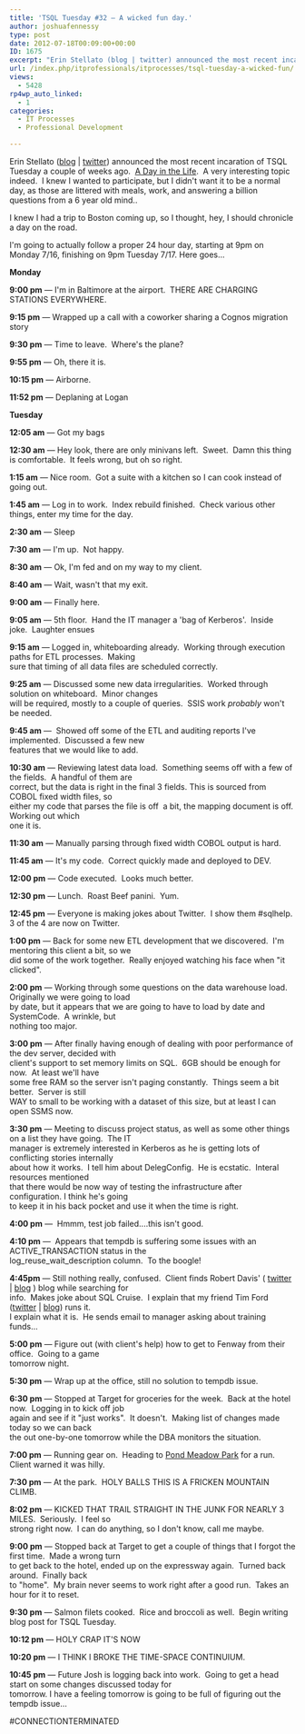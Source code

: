 ```yaml
---
title: 'TSQL Tuesday #32 – A wicked fun day.'
author: joshuafennessy
type: post
date: 2012-07-18T00:09:00+00:00
ID: 1675
excerpt: "Erin Stellato (blog | twitter) announced the most recent incaration of TSQL Tuesday a couple of weeks ago.  A Day in the Life.  A very interesting topic indeed.  I knew I wanted to participate, but I didn't want it to be a normal day, as those are litte&hellip;"
url: /index.php/itprofessionals/itprocesses/tsql-tuesday-a-wicked-fun/
views:
  - 5428
rp4wp_auto_linked:
  - 1
categories:
  - IT Processes
  - Professional Development

---
```

Erin Stellato ([blog][1] | [twitter][2]) announced the most recent incaration of TSQL Tuesday a couple of weeks ago.  <a title="TSQL Tuesday: A Day in the Life" href="http://erinstellato.com/2012/07/invitation-for-tsql-tuesday-day-life/" target="_blank">A Day in the Life</a>.  A very interesting topic indeed.  I knew I wanted to participate, but I didn't want it to be a normal day, as those are littered with meals, work, and answering a billion questions from a 6 year old mind..

I knew I had a trip to Boston coming up, so I thought, hey, I should chronicle a day on the road.

I'm going to actually follow a proper 24 hour day, starting at 9pm on Monday 7/16, finishing on 9pm Tuesday 7/17. Here goes...

**Monday** 

**9:00 pm** — I'm in Baltimore at the airport.  THERE ARE CHARGING STATIONS EVERYWHERE.

**9:15 pm** — Wrapped up a call with a coworker sharing a Cognos migration story

**9:30 pm** — Time to leave.  Where's the plane?

**9:55 pm** — Oh, there it is.

**10:15 pm** — Airborne.

**11:52 pm** — Deplaning at Logan

**Tuesday**

**12:05 am** — Got my bags

**12:30 am** — Hey look, there are only minivans left.  Sweet.  Damn this thing is comfortable.  It feels wrong, but oh so right.

**1:15 am** — Nice room.  Got a suite with a kitchen so I can cook instead of going out.

**1:45 am** — Log in to work.  Index rebuild finished.  Check various other things, enter my time for the day.

**2:30 am** — Sleep

**7:30 am** — I'm up.  Not happy.

**8:30 am** — Ok, I'm fed and on my way to my client.

**8:40 am** — Wait, wasn't that my exit.

**9:00 am** — Finally here.

**9:05 am** — 5th floor.  Hand the IT manager a 'bag of Kerberos'.  Inside joke.  Laughter ensues

**9:15 am** — Logged in, whiteboarding already.  Working through execution paths for ETL processes.  Making    
sure that timing of all data files are scheduled correctly.

**9:25 am** — Discussed some new data irregularities.  Worked through solution on whiteboard.  Minor changes    
will be required, mostly to a couple of queries.  SSIS work _probably_ won't be needed.

**9:45 am** —  Showed off some of the ETL and auditing reports I've implemented.  Discussed a few new    
features that we would like to add.

**10:30 am** — Reviewing latest data load.  Something seems off with a few of the fields.  A handful of them are    
correct, but the data is right in the final 3 fields. This is sourced from COBOL fixed width files, so    
either my code that parses the file is off  a bit, the mapping document is off.  Working out which    
one it is.

**11:30 am** — Manually parsing through fixed width COBOL output is hard.

**11:45 am** — It's my code.  Correct quickly made and deployed to DEV.

**12:00 pm** — Code executed.  Looks much better.

**12:30 pm** — Lunch.  Roast Beef panini.  Yum.

**12:45 pm** — Everyone is making jokes about Twitter.  I show them #sqlhelp.  3 of the 4 are now on Twitter.

**1:00 pm** — Back for some new ETL development that we discovered.  I'm mentoring this client a bit, so we         
did some of the work together.  Really enjoyed watching his face when "it clicked".

**2:00 pm** — Working through some questions on the data warehouse load.  Originally we were going to load    
by date, but it appears that we are going to have to load by date and SystemCode.  A wrinkle, but    
nothing too major.

**3:00 pm** — After finally having enough of dealing with poor performance of the dev server, decided with    
client's support to set memory limits on SQL.  6GB should be enough for now.  At least we'll have    
some free RAM so the server isn't paging constantly.  Things seem a bit better.  Server is still    
WAY to small to be working with a dataset of this size, but at least I can open SSMS now.

**3:30 pm** — Meeting to discuss project status, as well as some other things on a list they have going.  The IT    
manager is extremely interested in Kerberos as he is getting lots of conflicting stories internally    
about how it works.  I tell him about DelegConfig.  He is ecstatic.  Interal resources mentioned    
that there would be now way of testing the infrastructure after configuration. I think he's going    
to keep it in his back pocket and use it when the time is right.

**4:00 pm** —  Hmmm, test job failed....this isn't good.

**4:10 pm** —  Appears that tempdb is suffering some issues with an ACTIVE_TRANSACTION status in the    
log\_reuse\_wait_description column.  To the boogle!

**4:45pm** — Still nothing really, confused.  Client finds Robert Davis' ( [twitter][3] | [blog][4] ) blog while searching for    
info.  Makes joke about SQL Cruise.  I explain that my friend Tim Ford ([twitter][5] | [blog][6]) runs it.     
I explain what it is.  He sends email to manager asking about training funds...

**5:00 pm** — Figure out (with client's help) how to get to Fenway from their office.  Going to a game    
tomorrow night.

**5:30 pm** — Wrap up at the office, still no solution to tempdb issue.

**6:30 pm** — Stopped at Target for groceries for the week.  Back at the hotel now.  Logging in to kick off job    
again and see if it "just works".  It doesn't.  Making list of changes made today so we can back    
the out one-by-one tomorrow while the DBA monitors the situation.

**7:00 pm** — Running gear on.  Heading to <a title="Pond Meadow Park" href="http://pondmeadowpark.org/" target="_blank">Pond Meadow Park</a> for a run.  Client warned it was hilly.

**7:30 pm** — At the park.  HOLY BALLS THIS IS A FRICKEN MOUNTAIN CLIMB.

**8:02 pm** — KICKED THAT TRAIL STRAIGHT IN THE JUNK FOR NEARLY 3 MILES.  Seriously.  I feel so    
strong right now.  I can do anything, so I don't know, call me maybe.

**9:00 pm** — Stopped back at Target to get a couple of things that I forgot the first time.  Made a wrong turn    
to get back to the hotel, ended up on the expressway again.  Turned back around.  Finally back    
to "home".  My brain never seems to work right after a good run.  Takes an hour for it to reset.

**9:30 pm** — Salmon filets cooked.  Rice and broccoli as well.  Begin writing blog post for TSQL Tuesday.

**10:12 pm** — HOLY CRAP IT'S NOW

**10:20 pm** — I THINK I BROKE THE TIME-SPACE CONTINUIUM.

**10:45 pm** — Future Josh is logging back into work.  Going to get a head start on some changes discussed today for    
tomorrow. I have a feeling tomorrow is going to be full of figuring out the tempdb issue...

#CONNECTIONTERMINATED

 [1]: http://erinstellato.com/
 [2]: http://twitter.com/erinstellato
 [3]: http://www.twitter.com/SQLSoldier/ "Robert Davis on Twitter"
 [4]: http://www.sqlsoldier.com "SQLSoldier dot com"
 [5]: http://www.twitter.com/SQLAgentMan/ "Tim Ford on Twitter"
 [6]: http://www.thesqlagentman.com "The SQLAgentMan dot com"